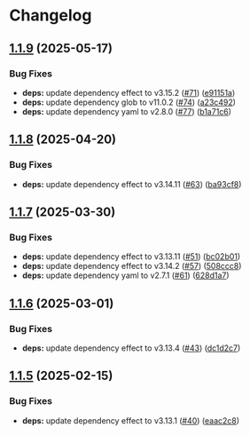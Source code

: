 # Changelog

## [1.1.9](https://github.com/jpb06/extract-dependencies-from-sources/compare/v1.1.8...v1.1.9) (2025-05-17)


### Bug Fixes

* **deps:** update dependency effect to v3.15.2 ([#71](https://github.com/jpb06/extract-dependencies-from-sources/issues/71)) ([e91151a](https://github.com/jpb06/extract-dependencies-from-sources/commit/e91151ae7e7ced78e3af21be0639a2b6b28bae53))
* **deps:** update dependency glob to v11.0.2 ([#74](https://github.com/jpb06/extract-dependencies-from-sources/issues/74)) ([a23c492](https://github.com/jpb06/extract-dependencies-from-sources/commit/a23c492459fee86f2bfce1231fd91a4f79021802))
* **deps:** update dependency yaml to v2.8.0 ([#77](https://github.com/jpb06/extract-dependencies-from-sources/issues/77)) ([b1a71c6](https://github.com/jpb06/extract-dependencies-from-sources/commit/b1a71c64757d50d2d4ff46b1bb82272bbb0856f7))

## [1.1.8](https://github.com/jpb06/extract-dependencies-from-sources/compare/v1.1.7...v1.1.8) (2025-04-20)


### Bug Fixes

* **deps:** update dependency effect to v3.14.11 ([#63](https://github.com/jpb06/extract-dependencies-from-sources/issues/63)) ([ba93cf8](https://github.com/jpb06/extract-dependencies-from-sources/commit/ba93cf883de02539c9759f853ca9bfc93219b044))

## [1.1.7](https://github.com/jpb06/extract-dependencies-from-sources/compare/v1.1.6...v1.1.7) (2025-03-30)


### Bug Fixes

* **deps:** update dependency effect to v3.13.11 ([#51](https://github.com/jpb06/extract-dependencies-from-sources/issues/51)) ([bc02b01](https://github.com/jpb06/extract-dependencies-from-sources/commit/bc02b0130710cb96365c35b678a392c699017103))
* **deps:** update dependency effect to v3.14.2 ([#57](https://github.com/jpb06/extract-dependencies-from-sources/issues/57)) ([508ccc8](https://github.com/jpb06/extract-dependencies-from-sources/commit/508ccc8fcdf1043c6e76b6d775a565119aad2765))
* **deps:** update dependency yaml to v2.7.1 ([#61](https://github.com/jpb06/extract-dependencies-from-sources/issues/61)) ([628d1a7](https://github.com/jpb06/extract-dependencies-from-sources/commit/628d1a79792b18df47a90deb994b1be4957448ea))

## [1.1.6](https://github.com/jpb06/extract-dependencies-from-sources/compare/v1.1.5...v1.1.6) (2025-03-01)


### Bug Fixes

* **deps:** update dependency effect to v3.13.4 ([#43](https://github.com/jpb06/extract-dependencies-from-sources/issues/43)) ([dc1d2c7](https://github.com/jpb06/extract-dependencies-from-sources/commit/dc1d2c7835499adfc62c375c7dbe8b89a52bf561))

## [1.1.5](https://github.com/jpb06/extract-dependencies-from-sources/compare/v1.1.4...v1.1.5) (2025-02-15)


### Bug Fixes

* **deps:** update dependency effect to v3.13.1 ([#40](https://github.com/jpb06/extract-dependencies-from-sources/issues/40)) ([eaac2c8](https://github.com/jpb06/extract-dependencies-from-sources/commit/eaac2c8f080902531dc1f152476c096b4129c9f5))

